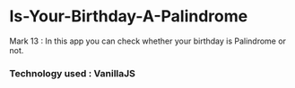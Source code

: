 # Is-Your-Birthday-A-Palindrome
Mark 13 : In this app you can check whether your birthday is Palindrome or not.

### Technology used : VanillaJS
